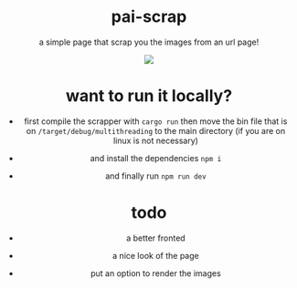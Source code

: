<div align ="center">

<h1>pai-scrap</h1>

<p>a simple page that scrap you the images from an url page!</p>

<img src="https://cdn.discordapp.com/attachments/851972919134650393/856622306393587752/ezgif.com-gif-maker.gif">

<h1>want to run it locally?</h1>
  
- first compile the scrapper with `cargo run` then move the bin file that is on `/target/debug/multithreading` to the main directory (if you are on linux is not necessary)
  
- and install the dependencies `npm i`
  
- and finally run `npm run dev`
  
 
<h1>todo</h1>

- a better fronted

- a nice look of the page

- put an option to render the images

</div>
